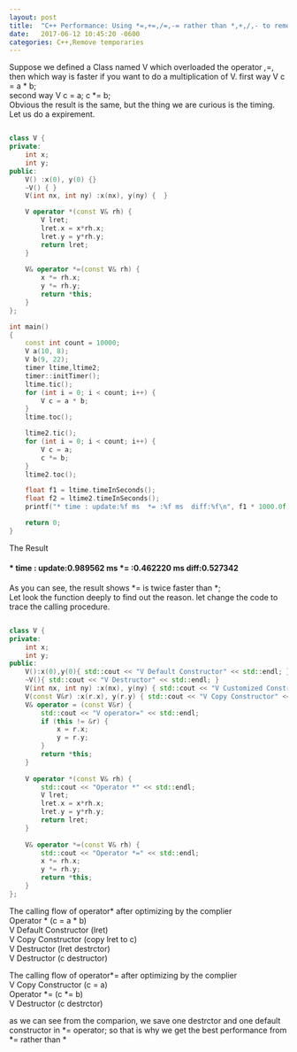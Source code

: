 ```yaml
---
layout: post
title:  "C++ Performance: Using *=,+=,/=,-= rather than *,+,/,- to remove temporaries"
date:   2017-06-12 10:45:20 -0600
categories: C++,Remove temporaries
---
```

Suppose we defined a Class named V which overloaded the operator *,*=, then which way is faster if you want to do a multiplication of V.
first way V c = a * b;   
second way V c = a;  c *= b;  
Obvious the result is the same, but the thing we are curious is the timing. Let us do a expirement.
```cpp

class V {
private:
	int x;
	int y;
public:
	V() :x(0), y(0) {}
	~V() { }
	V(int nx, int ny) :x(nx), y(ny) {  }	

	V operator *(const V& rh) {	
		V lret;
		lret.x = x*rh.x;
		lret.y = y*rh.y;
		return lret;
	}
	
	V& operator *=(const V& rh) {
		x *= rh.x;
		y *= rh.y;
		return *this;
	}
};

int main()
{
	const int count = 10000;
	V a(10, 8);
	V b(9, 22);
	timer ltime,ltime2;
	timer::initTimer();
	ltime.tic();
	for (int i = 0; i < count; i++) {
		V c = a * b;
	}
	ltime.toc();

	ltime2.tic();
	for (int i = 0; i < count; i++) {
		V c = a;
		c *= b;
	}
	ltime2.toc();

	float f1 = ltime.timeInSeconds();
	float f2 = ltime2.timeInSeconds();
	printf("* time : update:%f ms  *= :%f ms  diff:%f\n", f1 * 1000.0f, f2 * 1000.0f, (f1 - f2) *1000.0f);

    return 0;
}

```
The Result
#### * time : update:0.989562 ms  *= :0.462220 ms  diff:0.527342

As you can see, the result shows  *= is twice faster than *;  
Let look the function deeply to find out the reason. let change the code to trace the calling procedure.

```cpp

class V {
private:
	int x;
	int y;
public:
	V():x(0),y(0){ std::cout << "V Default Constructor" << std::endl; }
	~V(){ std::cout << "V Destructor" << std::endl; }
	V(int nx, int ny) :x(nx), y(ny) { std::cout << "V Customized Constructor" << std::endl; }
	V(const V&r) :x(r.x), y(r.y) { std::cout << "V Copy Constructor" << std::endl; }
	V& operator = (const V&r) {
		std::cout << "V operator=" << std::endl;
		if (this != &r) {
			x = r.x;
			y = r.y;
		}
		return *this;
	}
	
	V operator *(const V& rh) {
		std::cout << "Operator *" << std::endl;
		V lret;
		lret.x = x*rh.x;
		lret.y = y*rh.y;
		return lret;
	}
	
	V& operator *=(const V& rh) {
		std::cout << "Operator *=" << std::endl;
		x *= rh.x;
		y *= rh.y;
		return *this;
	}
};

```
The calling flow  of operator* after optimizing by the complier  
Operator *             (c = a * b)  
V Default Constructor  (lret)  
V Copy Constructor     (copy lret to c)  
V Destructor		   (lret destrctor)  
V Destructor		   (c destructor)  

The calling flow  of operator*= after optimizing by the complier  
V Copy Constructor      (c = a)  
Operator *=				(c *= b)  
V Destructor			(c destrctor)  

as we can see from the comparion, we save one destrctor and one default constructor in *= operator;
so that is why we get the best performance from *= rather than *
